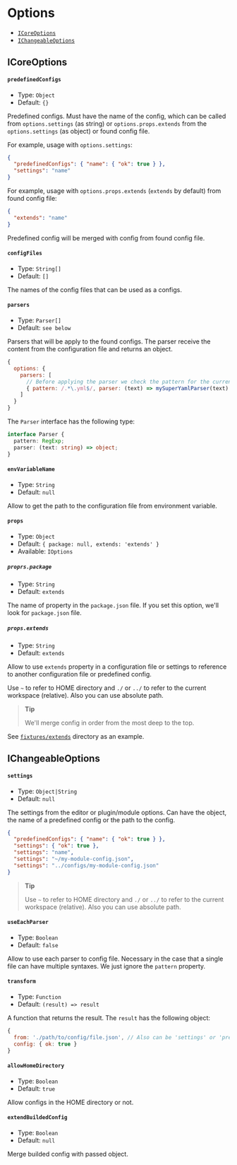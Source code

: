 # Options

  * [`ICoreOptions`](options.md#icoreoptions)
  * [`IChangeableOptions`](options.md#ichangeableoptions)

## ICoreOptions

#### `predefinedConfigs`

  * Type: `Object`
  * Default: `{}`

Predefined configs. Must have the name of the config, which can be called from `options.settings` (as string) or `options.props.extends` from the `options.settings` (as object) or found config file.

For example, usage with `options.settings`:

```json
{
  "predefinedConfigs": { "name": { "ok": true } },
  "settings": "name"
}
```

For example, usage with `options.props.extends` (`extends` by default) from found config file:

```json
{
  "extends": "name"
}
```

Predefined config will be merged with config from found config file.

#### `configFiles`

  * Type: `String[]`
  * Default: `[]`

The names of the config files that can be used as a configs.

#### `parsers`

  * Type: `Parser[]`
  * Default: `see below`

Parsers that will be apply to the found configs. The parser receive the content from the configuration file and returns an object.

```js
{
  options: {
    parsers: [
      // Before applying the parser we check the pattern for the current file
      { pattern: /.*\.yml$/, parser: (text) => mySuperYamlParser(text) }
    ]
  }
}
```

The `Parser` interface has the following type:

```ts
interface Parser {
  pattern: RegExp;
  parser: (text: string) => object;
}
```

#### `envVariableName`

  * Type: `String`
  * Default: `null`

Allow to get the path to the configuration file from environment variable.

#### `props`

  * Type: `Object`
  * Default: `{ package: null, extends: 'extends' }`
  * Available: `IOptions`

##### `proprs.package`

  * Type: `String`
  * Default: `extends`

The name of property in the `package.json` file. If you set this option, we'll look for `package.json` file.

##### `props.extends`

  * Type: `String`
  * Default: `extends`

Allow to use `extends` property in a configuration file or settings to reference to another configuration file or predefined config.

Use `~` to refer to HOME directory and `./` or `../` to refer to the current workspace (relative). Also you can use absolute path.

> **Tip**
>
> We'll merge config in order from the most deep to the top.

See [`fixtures/extends`](../fixtures/extends) directory as an example.

## IChangeableOptions

#### `settings`

  * Type: `Object|String`
  * Default: `null`

The settings from the editor or plugin/module options. Can have the object, the name of a predefined config or the path to the config.

```json
{
  "predefinedConfigs": { "name": { "ok": true } },
  "settings": { "ok": true },
  "settings": "name",
  "settings": "~/my-module-config.json",
  "settings": "../configs/my-module-config.json"
}
```

> **Tip**
>
> Use `~` to refer to HOME directory and `./` or `../` to refer to the current workspace (relative). Also you can use absolute path.

#### `useEachParser`

  * Type: `Boolean`
  * Default: `false`

Allow to use each parser to config file. Necessary in the case that a single file can have multiple syntaxes. We just ignore the `pattern` property.

#### `transform`

  * Type: `Function`
  * Default: `(result) => result`

A function that returns the result. The `result` has the following object:

```js
{
  from: './path/to/config/file.json', // Also can be 'settings' or 'predefined'
  config: { ok: true }
}
```

#### `allowHomeDirectory`

  * Type: `Boolean`
  * Default: `true`

Allow configs in the HOME directory or not.

#### `extendBuildedConfig`

  * Type: `Boolean`
  * Default: `null`

Merge builded config with passed object.
